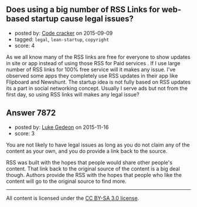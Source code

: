 ## Does using a big number of RSS Links for web-based startup cause legal issues?

- posted by: [Code cracker](https://stackexchange.com/users/4474227/code-cracker) on 2015-09-09
- tagged: `legal`, `lean-startup`, `copyright`
- score: 4

<p>As we all know many of the RSS links are free for everyone to show updates in site or app instead of using those RSS for Paid services . If I use large number of RSS links for 100% free service will it makes any issue. I've observed some apps they completely use RSS updates in their app like Flipboard and Newshunt. The startup idea is not fully based on RSS updates its a part in social networking concept. Usually I serve ads but not from the first day, so using RSS links will makes any legal issue?</p>



## Answer 7872

- posted by: [Luke Gedeon](https://stackexchange.com/users/1119600/luke-gedeon) on 2015-11-16
- score: 3

<p>You are not likely to have legal issues as long as you do not claim any of the content as your own, and you do provide a link back to the source.</p>

<p>RSS was built with the hopes that people would share other people's content. That link back to the original source of the content is a big deal though. Authors provide the RSS with the hopes that people who like the content will go to the original source to find more.</p>




---

All content is licensed under the [CC BY-SA 3.0 license](https://creativecommons.org/licenses/by-sa/3.0/).
